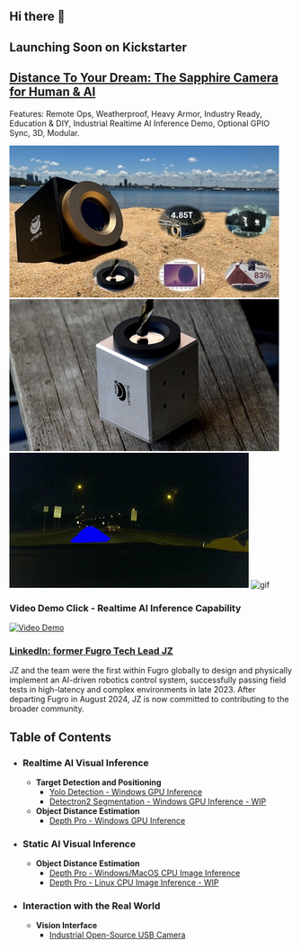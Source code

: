 ## Hi there 👋

## Launching Soon on Kickstarter

## **[Distance To Your Dream: The Sapphire Camera for Human & AI](https://www.kickstarter.com/projects/jz-lattebyte/distance-to-your-dream-the-sapphire-camera-for-human-and-ai/)**

Features: Remote Ops, Weatherproof, Heavy Armor, Industry Ready, Education & DIY, Industrial Realtime AI Inference Demo, Optional GPIO Sync, 3D, Modular.

![image](proprietary/beach3.jpg) ![image](proprietary/timber1.jpg)<br>
![gif](proprietary/night-inf.gif) ![gif](proprietary/bigfan_inf.gif)<br>

### Video Demo Click - Realtime AI Inference Capability

[![Video Demo](https://img.youtube.com/vi/jNPq3Oe-ax4/0.jpg)](https://youtu.be/jNPq3Oe-ax4)<br>

### **[LinkedIn: former Fugro Tech Lead JZ](https://www.linkedin.com/in/j-z-583589102/)**

JZ and the team were the first within Fugro globally to design and physically implement an AI-driven robotics control system, successfully passing field tests in high-latency and complex environments in late 2023. After departing Fugro in August 2024, JZ is now committed to contributing to the broader community.

<!--
**lattebyte/lattebyte** is a ✨ _special_ ✨ repository because its `README.md` (this file) appears on your GitHub profile.

Here are some ideas to get you started:

- 🔭 I’m currently working on ...
- 🌱 I’m currently learning ...
- 👯 I’m looking to collaborate on ...
- 🤔 I’m looking for help with ...
- 💬 Ask me about ...
- 📫 How to reach me: ...
- 😄 Pronouns: ...
- ⚡ Fun fact: ...
-->

## Table of Contents

- ### Realtime AI Visual Inference
  - **Target Detection and Positioning**
    - [Yolo Detection - Windows GPU Inference](https://github.com/lattebyte/Yolo-Detection-Windows-GPU)
    - [Detectron2 Segmentation - Windows GPU Inference - WIP]()
  - **Object Distance Estimation**
    - [Depth Pro - Windows GPU Inference](https://github.com/lattebyte/DepthPro-Windows-GPU.git)
- ### Static AI Visual Inference

  - **Object Distance Estimation**
    - [Depth Pro - Windows/MacOS CPU Image Inference](https://github.com/lattebyte/DepthPro-Windows-CPU)
    - [Depth Pro - Linux CPU Image Inference - WIP]()

- ### Interaction with the Real World
  - **Vision Interface**
    - [Industrial Open-Source USB Camera](https://github.com/lattebyte/CM16A)
